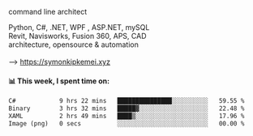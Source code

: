 command line architect

Python, C#, .NET, WPF , ASP.NET, mySQL <br>
Revit, Navisworks, Fusion 360, APS, CAD <br>
architecture, opensource & automation<br>
<br>
--> https://symonkipkemei.xyz

#### 📊 This week, I spent time on:
<!--START_SECTION:waka-->

```txt
C#            9 hrs 22 mins   ███████████████░░░░░░░░░░   59.55 %
Binary        3 hrs 32 mins   █████▓░░░░░░░░░░░░░░░░░░░   22.48 %
XAML          2 hrs 49 mins   ████▒░░░░░░░░░░░░░░░░░░░░   17.96 %
Image (png)   0 secs          ░░░░░░░░░░░░░░░░░░░░░░░░░   00.00 %
```

<!--END_SECTION:waka-->
